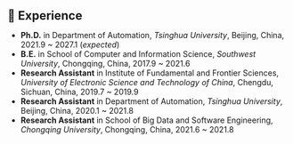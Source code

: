<h1 id="education"></h1>

<h2 style="margin: 60px 0px 10px;">📖 Experience</h2>

* **Ph.D.** in Department of Automation, *Tsinghua University*, Beijing, China, 2021.9 ~ 2027.1 (*expected*)
* **B.E.** in School of Computer and Information Science, *Southwest University*, Chongqing, China, 2017.9 ~ 2021.6 
* **Research Assistant** in Institute of Fundamental and Frontier Sciences, *University of Electronic Science and Technology of China*, Chengdu, Sichuan, China, 2019.7 ~ 2019.9
* **Research Assistant** in Department of Automation, *Tsinghua University*, Beijing, China, 2020.1 ~ 2021.8
* **Research Assistant** in School of Big Data and Software Engineering, *Chongqing University*, Chongqing, China, 2021.6 ~ 2021.8
